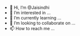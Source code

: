 - 👋 Hi, I’m @Jaisindhi
- 👀 I’m interested in ...
- 🌱 I’m currently learning ...
- 💞️ I’m looking to collaborate on ...
- 📫 How to reach me ...

<!---
Jaisindhi/Jaisindhi is a ✨ special ✨ repository because its `README.md` (this file) appears on your GitHub profile.
You can click the Preview link to take a look at your changes.
--->
